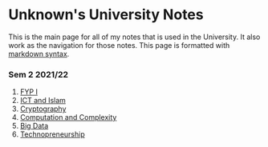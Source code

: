 # Unknown's University Notes

This is the main page for all of my notes that is used in the University.
It also work as the navigation for those notes.
This page is formatted with [markdown syntax](https://www.markdownguide.org/cheat-sheet/#extended-syntax).

### Sem 2 2021/22

1. [FYP I](https://unknownfan14.github.io/University-Notes/Sem-2-2021-22/fyp-1)
2. [ICT and Islam](https://unknownfan14.github.io/University-Notes/Sem-2-2021-22/ict-and-islam)
3. [Cryptography](https://unknownfan14.github.io/University-Notes/Sem-2-2021-22/crypto)
4. [Computation and Complexity](https://unknownfan14.github.io/University-Notes/Sem-2-2021-22/comp-and-comp)
5. [Big Data](https://unknownfan14.github.io/University-Notes/Sem-2-2021-22/big-data)
6. [Technopreneurship](https://unknownfan14.github.io/University-Notes/Sem-2-2021-22/techno)
